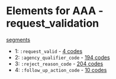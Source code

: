 # Elements for AAA - request_validation
[segments](../segments.md)
* 1: `:request_valid` - [4 codes](../elements/AAA_1.md)
* 2: `:agency_qualifier_code` - [194 codes](../elements/AAA_2.md)
* 3: `:reject_reason_code` - [204 codes](../elements/AAA_3.md)
* 4: `:follow_up_action_code` - [10 codes](../elements/AAA_4.md)

